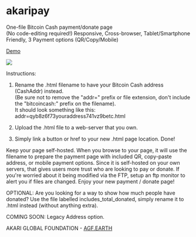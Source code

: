 # akaripay
One-file Bitcoin Cash payment/donate page       
(No code-editing required!) Responsive, Cross-browser, Tablet/Smartphone Friendly, 3 Payment options (QR/Copy/Mobile)  


<a href="http://agf.earth/addr=qrrk8mndzxvkpme3mufwaenl70zljzsgvgv6rvmx8r.html">Demo</a><br>

<a href="http://agf.earth/addr=qrrk8mndzxvkpme3mufwaenl70zljzsgvgv6rvmx8r.html"><img src="http://agf.earth/donate_button_mini.png"></a>

Instructions:

1. Rename the .html filename to have your Bitcoin Cash address (CashAddr) instead.    
(Be sure not to remove the "addr=" prefix or file extension, don't include the "bitcoincash:" prefix on the filename).     
It should look something like this: addr=qyb8z6f73youraddress741vz9betc.html    

2. Upload the .html file to a web-server that you own.    

3. Simply link a button or href to your new .html page location. Done!    

Keep your page self-hosted. When you browse to your page, it will use the filename to prepare the payment page with included QR, copy-paste address, or mobile payment options.  Since it is self-hosted on your own servers, that gives users more trust who are looking to pay or donate. If you're worried about it being modified via the FTP, setup an ftp monitor to alert you if files are changed. Enjoy your new payment / donate page!

OPTIONAL: Are you looking for a way to show how much people have donated? Use the file labelled includes_total_donated, simply rename it to .html instead (without anything extra).

COMING SOON: Legacy Address option.

AKARI GLOBAL FOUNDATION - <a href="http://agf.earth">AGF.EARTH</a>


